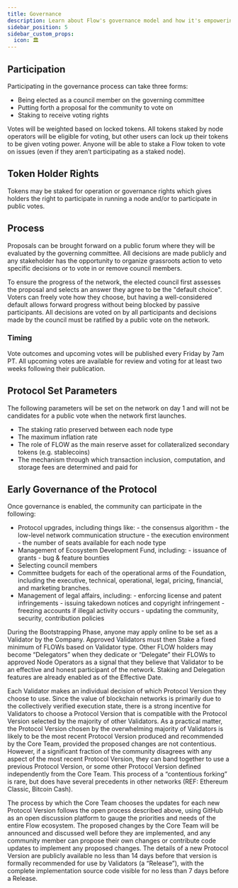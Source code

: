 ```yaml
---
title: Governance
description: Learn about Flow's governance model and how it's empowering our community of users and builders.
sidebar_position: 5
sidebar_custom_props:
  icon: 🏛️
---
```


## Participation

Participating in the governance process can take three forms:

- Being elected as a council member on the governing committee
- Putting forth a proposal for the community to vote on
- Staking to receive voting rights

Votes will be weighted based on locked tokens. All tokens staked by node operators will be eligible for voting, but other users can lock up their tokens to be given voting power. Anyone will be able to stake a Flow token to vote on issues (even if they aren’t participating as a staked node).

## Token Holder Rights

Tokens may be staked for operation or governance rights which gives holders the right to participate in running a node and/or to participate in public votes.

## Process

Proposals can be brought forward on a public forum where they will be evaluated by the governing committee. All decisions are made publicly and any stakeholder has the opportunity to organize grassroots action to veto specific decisions or to vote in or remove council members.

To ensure the progress of the network, the elected council first assesses the proposal and selects an answer they agree to be the "default choice". Voters can freely vote how they choose, but having a well-considered default allows forward progress without being blocked by passive participants. All decisions are voted on by all participants and decisions made by the council must be ratified by a public vote on the network.

### Timing

Vote outcomes and upcoming votes will be published every Friday by 7am PT. All upcoming votes are available for review and voting for at least two weeks following their publication.

## Protocol Set Parameters

The following parameters will be set on the network on day 1 and will not be candidates for a public vote when the network first launches.

- The staking ratio preserved between each node type
- The maximum inflation rate
- The role of FLOW as the main reserve asset for collateralized secondary tokens (e.g. stablecoins)
- The mechanism through which transaction inclusion, computation, and storage fees are determined and paid for

## Early Governance of the Protocol

Once governance is enabled, the community can participate in the following:

- Protocol upgrades, including things like: - the consensus algorithm - the low-level network communication structure - the execution environment - the number of seats available for each node type
- Management of Ecosystem Development Fund, including: - issuance of grants - bug & feature bounties
- Selecting council members
- Committee budgets for each of the operational arms of the Foundation, including the executive, technical, operational, legal, pricing, financial, and marketing branches.
- Management of legal affairs, including: - enforcing license and patent infringements - issuing takedown notices and copyright infringement - freezing accounts if illegal activity occurs - updating the community, security, contribution policies

During the Bootstrapping Phase, anyone may apply online to be set as a Validator by the Company. Approved Validators must then Stake a fixed minimum of FLOWs based on Validator type. Other FLOW holders may become “Delegators” when they dedicate or “Delegate” their FLOWs to approved Node Operators as a signal that they believe that Validator to be an effective and honest participant of the network. Staking and Delegation features are already enabled as of the Effective Date.

Each Validator makes an individual decision of which Protocol Version they choose to use. Since the value of blockchain networks is primarily due to the collectively verified execution state, there is a strong incentive for Validators to choose a Protocol Version that is compatible with the Protocol Version selected by the majority of other Validators. As a practical matter, the Protocol Version chosen by the overwhelming majority of Validators is likely to be the most recent Protocol Version produced and recommended by the Core Team, provided the proposed changes are not contentious. However, if a significant fraction of the community disagrees with any aspect of the most recent Protocol Version, they can band together to use a previous Protocol Version, or some other Protocol Version defined independently from the Core Team. This process of a “contentious forking” is rare, but does have several precedents in other networks (REF: Ethereum Classic, Bitcoin Cash).

The process by which the Core Team chooses the updates for each new Protocol Version follows the open process described above, using GitHub as an open discussion platform to gauge the priorities and needs of the entire Flow ecosystem. The proposed changes by the Core Team will be announced and discussed well before they are implemented, and any community member can propose their own changes or contribute code updates to implement any proposed changes. The details of a new Protocol Version are publicly available no less than 14 days before that version is formally recommended for use by Validators (a “Release”), with the complete implementation source code visible for no less than 7 days before a Release.